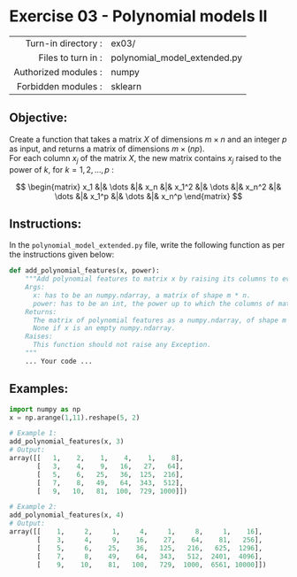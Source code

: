 # Exercise 03 - Polynomial models II

|                         |                                |
| -----------------------:| ------------------------------ |
|   Turn-in directory :   |  ex03/                         |
|   Files to turn in :    |  polynomial_model_extended.py  |
|   Authorized modules :  |  numpy                         |
|   Forbidden modules :   |  sklearn                       |

## Objective:  
Create a function that takes a matrix $X$ of dimensions $m \times n$ and an integer $p$ as input, and returns a matrix of dimensions $m \times (np)$.  
For each column $x_j$ of the matrix $X$, the new matrix contains 
$x_j$ raised to the power of $k$, for $k = 1, 2, ..., p$ :

$$
\begin{matrix}
x_1 &|& \dots &|& x_n &|& x_1^2 &|& \dots &|& x_n^2 &|& \dots &|& x_1^p &|& \dots &|& x_n^p
\end{matrix}
$$

## Instructions:
In the `polynomial_model_extended.py` file, write the following function as per the instructions given below:
```python
def add_polynomial_features(x, power):
    """Add polynomial features to matrix x by raising its columns to every power in the range of 1 up to the power given in argument.  
    Args:
      x: has to be an numpy.ndarray, a matrix of shape m * n.
      power: has to be an int, the power up to which the columns of matrix x are going to be raised.
    Returns:
      The matrix of polynomial features as a numpy.ndarray, of shape m * (np), containg the polynomial feature values for all training examples.
      None if x is an empty numpy.ndarray.
    Raises:
      This function should not raise any Exception.
    """
    ... Your code ...
```

## Examples:
```python
import numpy as np
x = np.arange(1,11).reshape(5, 2)

# Example 1:
add_polynomial_features(x, 3)
# Output:
array([[   1,    2,    1,    4,    1,    8],
       [   3,    4,    9,   16,   27,   64],
       [   5,    6,   25,   36,  125,  216],
       [   7,    8,   49,   64,  343,  512],
       [   9,   10,   81,  100,  729, 1000]])

# Example 2:
add_polynomial_features(x, 4)
# Output:
array([[    1,     2,     1,     4,     1,     8,     1,    16],
       [    3,     4,     9,    16,    27,    64,    81,   256],
       [    5,     6,    25,    36,   125,   216,   625,  1296],
       [    7,     8,    49,    64,   343,   512,  2401,  4096],
       [    9,    10,    81,   100,   729,  1000,  6561, 10000]])
```
